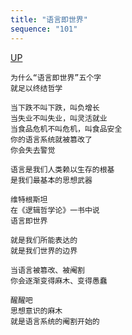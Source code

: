```yaml
---
title: "语言即世界"
sequence: "101"
---
```


[UP](/thyself/thyself-home.html)

```text
为什么“语言即世界”五个字
就足以终结哲学

当下跌不叫下跌，叫负增长
当失业不叫失业，叫灵活就业
当食品危机不叫危机，叫食品安全
你的语言系统就被篡改了
你会失去警觉

语言是我们人类赖以生存的根基
是我们最基本的思想武器

维特根斯坦
在《逻辑哲学论》一书中说
语言即世界

就是我们所能表达的
就是我们世界的边界

当语言被篡改、被阉割
你会逐渐变得麻木、变得愚蠢

醒醒吧
思想意识的麻木
就是语言系统的阉割开始的
```

